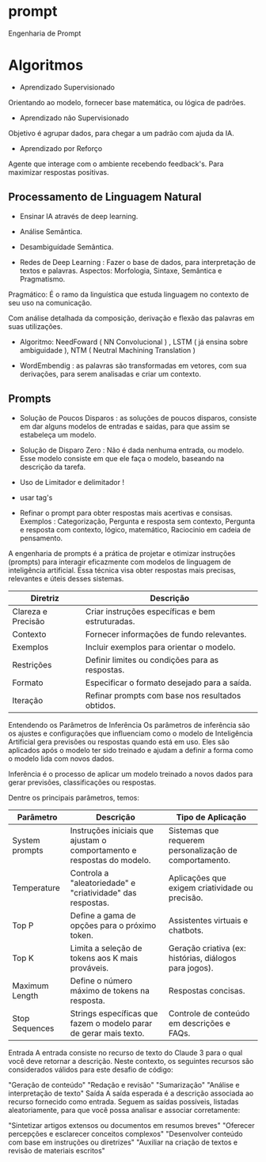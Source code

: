 # prompt
Engenharia de Prompt

# Algoritmos 

- Aprendizado Supervisionado 

Orientando ao modelo, fornecer base matemática, ou lógica de padrões.

- Aprendizado não Supervisionado 

Objetivo é agrupar dados, para chegar a um padrão com ajuda da IA.

- Aprendizado por Reforço

Agente que interage com o ambiente recebendo feedback's. Para maximizar respostas positivas.



## Processamento de Linguagem Natural 

- Ensinar IA através de deep learning.
- Análise Semântica.
- Desambiguídade Semântica.

- Redes de Deep Learning : Fazer o base de dados, para interpretação de textos e palavras. Aspectos: Morfologia, Sintaxe, Semântica e Pragmatismo.

Pragmático: É o ramo da linguística que estuda linguagem no contexto de seu uso na comunicação.


Com análise detalhada da composição, derivação e flexão das palavras em suas utilizações.

- Algoritmo: NeedFoward ( NN Convolucional ) , LSTM ( já ensina sobre ambiguidade ), NTM ( Neutral Machining Translation )

- WordEmbendig : as palavras são transformadas em vetores, com sua derivações, para serem analisadas e criar um contexto.

 ## Prompts

 - Solução de Poucos Disparos : as soluções de poucos disparos, consiste em dar alguns modelos de entradas e saidas, para que assim se estabeleça um modelo.

 - Solução de Disparo Zero : Não é dada nenhuma entrada, ou modelo. Esse modelo consiste em que ele faça o modelo, baseando na descrição da tarefa.

 - Uso de Limitador e delimitador !
 - usar tag's <exemplo> </exemplo>
 - Refinar o prompt para obter respostas mais acertivas e consisas.
   Exemplos : Categorização, Pergunta e resposta sem contexto, Pergunta e resposta com contexto, lógico, matemático, Raciocinio em cadeia de pensamento.

A engenharia de prompts é a prática de projetar e otimizar instruções (prompts) para interagir eficazmente com modelos de linguagem de inteligência artificial. Essa técnica visa obter respostas mais precisas, relevantes e úteis desses sistemas.

| Diretriz                  | Descrição                                                                                  |
|---------------------------|--------------------------------------------------------------------------------------------|
| Clareza e Precisão        | Criar instruções específicas e bem estruturadas.                                          |
| Contexto                  | Fornecer informações de fundo relevantes.                                                  |
| Exemplos                  | Incluir exemplos para orientar o modelo.                                                  |
| Restrições                | Definir limites ou condições para as respostas.                                           |
| Formato                   | Especificar o formato desejado para a saída.                                             |
| Iteração                  | Refinar prompts com base nos resultados obtidos.                                          |

Entendendo os Parâmetros de Inferência
Os parâmetros de inferência são os ajustes e configurações que influenciam como o modelo de Inteligência Artificial gera previsões ou respostas quando está em uso. Eles são aplicados após o modelo ter sido treinado e ajudam a definir a forma como o modelo lida com novos dados.

Inferência é o processo de aplicar um modelo treinado a novos dados para gerar previsões, classificações ou respostas.

Dentre os principais parâmetros, temos:

| Parâmetro         | Descrição                                                                 | Tipo de Aplicação                                           |
|-------------------|---------------------------------------------------------------------------|-----------------------------------------------------------|
| System prompts     | Instruções iniciais que ajustam o comportamento e respostas do modelo.   | Sistemas que requerem personalização de comportamento.    |
| Temperature        | Controla a "aleatoriedade" e "criatividade" das respostas.               | Aplicações que exigem criatividade ou precisão.           |
| Top P              | Define a gama de opções para o próximo token.                            | Assistentes virtuais e chatbots.                          |
| Top K              | Limita a seleção de tokens aos K mais prováveis.                         | Geração criativa (ex: histórias, diálogos para jogos).    |
| Maximum Length     | Define o número máximo de tokens na resposta.                            | Respostas concisas.                                       |
| Stop Sequences     | Strings específicas que fazem o modelo parar de gerar mais texto.       | Controle de conteúdo em descrições e FAQs.               |


Entrada
A entrada consiste no recurso de texto do Claude 3 para o qual você deve retornar a descrição. Neste contexto, os seguintes recursos são considerados válidos para este desafio de código:

"Geração de conteúdo"
"Redação e revisão"
"Sumarização"
"Análise e interpretação de texto"
Saída
A saída esperada é a descrição associada ao recurso fornecido como entrada. Seguem as saídas possíveis, listadas aleatoriamente, para que você possa analisar e associar corretamente:

"Sintetizar artigos extensos ou documentos em resumos breves"
"Oferecer percepções e esclarecer conceitos complexos"
"Desenvolver conteúdo com base em instruções ou diretrizes"
"Auxiliar na criação de textos e revisão de materiais escritos"
